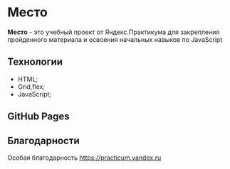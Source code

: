 # Место

**Место** - это учебный проект от Яндекс.Практикума для закрепления пройденного материала и освоения начальных навыков по JavaScript

## Технологии

- HTML;
- Grid,flex;
- JavaScript;

## GitHub Pages



## Благодарности

Особая благодарность https://practicum.yandex.ru

